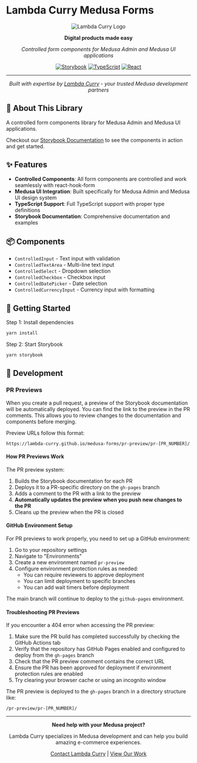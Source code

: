 # Lambda Curry Medusa Forms

<div align="center">
  
![Lambda Curry Logo](https://lambdacurry.dev/favicon.ico)

**Digital products made easy**

*Controlled form components for Medusa Admin and Medusa UI applications*

[![Storybook](https://img.shields.io/badge/Storybook-FF4785?style=for-the-badge&logo=storybook&logoColor=white)](https://lambda-curry.github.io/medusa-forms/?path=/docs/0-1-hello-world-start-here--docs)
[![TypeScript](https://img.shields.io/badge/TypeScript-007ACC?style=for-the-badge&logo=typescript&logoColor=white)](https://www.typescriptlang.org/)
[![React](https://img.shields.io/badge/React-20232A?style=for-the-badge&logo=react&logoColor=61DAFB)](https://reactjs.org/)

---

*Built with expertise by [Lambda Curry](https://lambdacurry.dev) - your trusted Medusa development partners*

</div>

## 🚀 About This Library

A controlled form components library for Medusa Admin and Medusa UI applications.

Checkout our [Storybook Documentation](https://lambda-curry.github.io/medusa-forms/?path=/docs/0-1-hello-world-start-here--docs) to see the components in action and get started.

## ✨ Features

- **Controlled Components**: All form components are controlled and work seamlessly with react-hook-form
- **Medusa UI Integration**: Built specifically for Medusa Admin and Medusa UI design system
- **TypeScript Support**: Full TypeScript support with proper type definitions
- **Storybook Documentation**: Comprehensive documentation and examples

## 📦 Components

- `ControlledInput` - Text input with validation
- `ControlledTextArea` - Multi-line text input
- `ControlledSelect` - Dropdown selection
- `ControlledCheckbox` - Checkbox input
- `ControlledDatePicker` - Date selection
- `ControlledCurrencyInput` - Currency input with formatting

## 🏁 Getting Started

Step 1: Install dependencies

```bash
yarn install
```

Step 2: Start Storybook

```bash
yarn storybook
```

## 🔧 Development

### PR Previews

When you create a pull request, a preview of the Storybook documentation will be automatically deployed. You can find the link to the preview in the PR comments. This allows you to review changes to the documentation and components before merging.

Preview URLs follow this format:
```
https://lambda-curry.github.io/medusa-forms/pr-preview/pr-[PR_NUMBER]/
```

#### How PR Previews Work

The PR preview system:
1. Builds the Storybook documentation for each PR
2. Deploys it to a PR-specific directory on the `gh-pages` branch
3. Adds a comment to the PR with a link to the preview
4. **Automatically updates the preview when you push new changes to the PR**
5. Cleans up the preview when the PR is closed

#### GitHub Environment Setup

For PR previews to work properly, you need to set up a GitHub environment:

1. Go to your repository settings
2. Navigate to "Environments"
3. Create a new environment named `pr-preview`
4. Configure environment protection rules as needed:
   - You can require reviewers to approve deployment
   - You can limit deployment to specific branches
   - You can add wait timers before deployment

The main branch will continue to deploy to the `github-pages` environment.

#### Troubleshooting PR Previews

If you encounter a 404 error when accessing the PR preview:

1. Make sure the PR build has completed successfully by checking the GitHub Actions tab
2. Verify that the repository has GitHub Pages enabled and configured to deploy from the `gh-pages` branch
3. Check that the PR preview comment contains the correct URL
4. Ensure the PR has been approved for deployment if environment protection rules are enabled
5. Try clearing your browser cache or using an incognito window

The PR preview is deployed to the `gh-pages` branch in a directory structure like:
```
/pr-preview/pr-[PR_NUMBER]/
```

---

<div align="center">

**Need help with your Medusa project?**

Lambda Curry specializes in Medusa development and can help you build amazing e-commerce experiences.

[Contact Lambda Curry](https://lambdacurry.dev/#contact-us) | [View Our Work](https://lambdacurry.dev)

</div>

